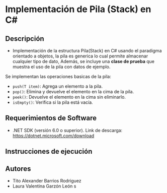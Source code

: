 # Implementación de Pila (Stack) en C#

## Descripción 

- Implementación de la estructura Pila(Stack) en C# usando el paradigma orientado a objetos, la pila es generica lo cual permite almacenar cualquier tipo de dato, Además, se incluye una **clase de prueba** que muestra el uso de la pila con datos de ejemplo.

Se implementan las operaciones basicas de la pila:

- `push(T item)`: Agrega un elemento a la pila.
- `pop()`: Elimina y devuelve el elemento en la cima de la pila.
- `peek()`: Devuelve el elemento en la cima sin eliminarlo.
- `isEmpty()`: Verifica si la pila está vacía.

## Requerimientos de Software

- .NET SDK (versión 6.0 o superior). Link de descarga: https://dotnet.microsoft.com/download

## Instrucciones de ejecución 



## Autores 
 
 - Tito Alexander Barrios Rodriguez
 - Laura Valentina Garzón León
s